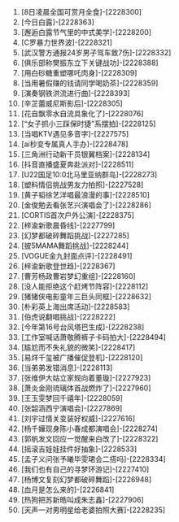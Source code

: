 
1. [8日凌晨全国可赏月全食]-[2228300]
1. [今日白露]-[2228363]
1. [邂逅白露节气里的中式美学]-[2228200]
1. [C罗暴力世界波]-[2228321]
1. [武汉警方通报24岁男子驾车致7伤]-[2228332]
1. [俱乐部称樊振东立下关键战功]-[2228388]
1. [用白砂糖重塑哪吒肉身]-[2228309]
1. [当用暑假赚的钱请同学喝奶茶]-[2228359]
1. [演奏钢铁洪流进行曲]-[2228393]
1. [辛芷蕾威尼斯影后]-[2228305]
1. [花自飘零水自流具象化了]-[2228076]
1. [“女子抓小三踩保时捷”系摆拍]-[2228125]
1. [当唱KTV遇见多音字]-[2227575]
1. [ai秒变专属真人手办]-[2228478]
1. [三角洲行动新干员银翼档案]-[2228134]
1. [抖音直播盛夏奔赴派对]-[2228511]
1. [U22国足10:0北马里亚纳群岛]-[2228273]
1. [塑料情侣挑战男友力拍照]-[2227528]
1. [黄子韬徐艺洋唱最浪漫的事]-[2228510]
1. [金俊勉去看张艺兴演唱会了]-[2228286]
1. [CORTIS首次户外公演]-[2228375]
1. [梓渝新歌晨昏线]-[2227799]
1. [幻梦都破碎舞蹈挑战]-[2227285]
1. [披5MAMA舞蹈挑战]-[2228244]
1. [VOGUE金九封面点评]-[2228491]
1. [梓渝新歌登世趋]-[2228367]
1. [曹芳杨政曹岩梦幻重组]-[2228160]
1. [没人能拒绝这个赶烤节阵容]-[2228112]
1. [猪猪侠电影童年三巨头同框]-[2228632]
1. [朴彩英上海出席活动]-[2228583]
1. [伯虎说翻唱挑战]-[2228222]
1. [今年第16号台风塔巴生成]-[2228238]
1. [工作室喊话萧敬腾裤子卡码拍大]-[2228494]
1. [尴尬而不失礼貌的微笑]-[2228417]
1. [易烊千玺被广播催促登机]-[2228120]
1. [当弟弟发错消息]-[2228113]
1. [张维伊大姑立家规向着董璇]-[2227923]
1. [萧炎金刚琉璃体首战燃炸了]-[2227960]
1. [王玉雯梦回千禧年]-[2228059]
1. [张韶涵西宁演唱会]-[2227869]
1. [刘宇过情关变装好权威]-[2227616]
1. [杨千嬅现身陈小春成都演唱会]-[2228274]
1. [郭帆发文回应一觉醒来白改了]-[2228322]
1. [摇滚吉娃娃挂件好抽象]-[2228533]
1. [孟子义问张予曦毕雯珺会二搭吗]-[2228334]
1. [我们也有自己的寻梦环游记]-[2227410]
1. [杨博文复刻幻梦都破碎舞蹈]-[2226948]
1. [血月是怎么来的]-[2226841]
1. [热狗把苏新皓叫成朱志鑫]-[2227906]
1. [天声一对男明星给老婆拍照大赛]-[2228235]